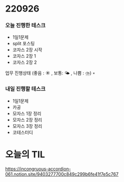 # 220926

### 오늘 진행한 테스크

- 1일1문제
- split 포스팅
- 코자스 2장 시작
- 코자스 2장 1
- 코자스 2장 2

업무 진행상태 (좋음 : ☀ , 보통: 🌤 , 나쁨 : ⛈)
`☀`

### 내일 진행할 테스크

- 1일1문제
- 카공
- 모자스 1장 정리
- 모자스 2장 정리
- 모자스 3장 정리
- 코테스터디

# 오늘의 TIL

https://incongruous-accordion-061.notion.site/9403277700c849c299b6fe41f7e5c767
